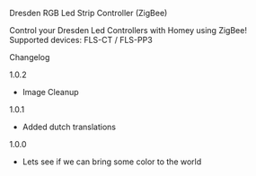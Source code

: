 Dresden RGB Led Strip Controller (ZigBee)  
    
Control your Dresden Led Controllers with Homey using ZigBee!   
Supported devices: FLS-CT / FLS-PP3    
   
Changelog 

1.0.2
- Image Cleanup 

1.0.1
- Added dutch translations     
  
1.0.0  
- Lets see if we can bring some color to the world   
